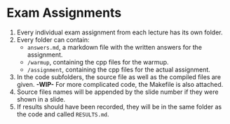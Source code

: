 # Exam Assignments

1. Every individual exam assignment from each lecture has its own folder.
2. Every folder can contain:  
   * `answers.md`, a markdown file with the written answers for the assignment.
   * `/warmup`, containing the cpp files for the warmup.
   * `/assignment`, containing the cpp files for the actual assignment.
3. In the code subfolders, the source file as well as the compiled files are given. **-WIP-** For more complicated code, the Makefile is also attached.
4. Source files names will be appended by the slide number if they were shown in a slide.
5. If results should have been recorded, they will be in the same folder as the code and called `RESULTS.md`.